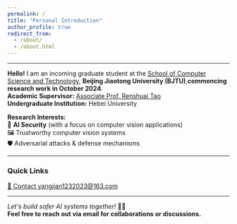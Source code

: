 ```yaml
---
permalink: /
title: "Personal Introduction"
author_profile: true
redirect_from: 
  - /about/
  - /about.html
---
```


---
**Hello!** I am an incoming graduate student at the [School of Computer Science and Technology](https://scit.bjtu.edu.cn/), ​**Beijing Jiaotong University (BJTU)**, ​**commencing research work in October 2024**.  
**Academic Supervisor:** [Associate Prof. Renshuai Tao](https://rstao-bjtu.github.io/)  
**Undergraduate Institution:** Hebei University  

**Research Interests:**  
🔐 ​**AI Security** (with a focus on computer vision applications)  
🖼️ Trustworthy computer vision systems  
🛡️ Adversarial attacks & defense mechanisms  

---

### Quick Links  
[📩 Contact yangjian1232023@163.com](mailto:yangjian1232023@163.com)  

---

*Let's build safer AI systems together!* 🤖✨  
**Feel free to reach out via email for collaborations or discussions.**
